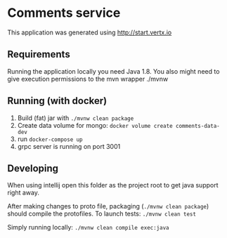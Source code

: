 # Comments service

This application was generated using http://start.vertx.io

## Requirements

Running the application locally you need Java 1.8.
You also might need to give execution permissions to the mvn wrapper ./mvnw

## Running (with docker)

1. Build (fat) jar with `./mvnw clean package`
2. Create data volume for mongo: `docker volume create comments-data-dev`
2. run `docker-compose up`
3. grpc server is running on port 3001

## Developing

When using intellij open this folder as the project root to get java support right away.

After making changes to proto file, packaging (`./mvnw clean package`) should compile the protofiles.
To launch tests:
`./mvnw clean test`

Simply running locally:
`./mvnw clean compile exec:java`
